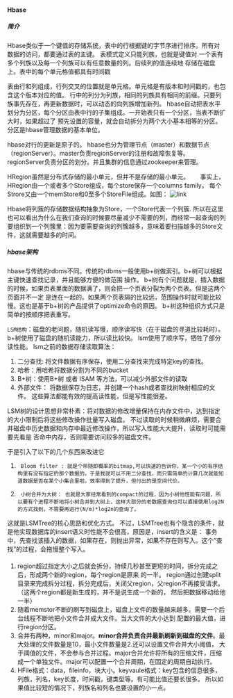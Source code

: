 #### Hbase

##### 简介
Hbase类似于一个键值的存储系统，表中的行根据键的字节序进行排序。所有对数据的访问，都要通过表的主键。
表模式定义只能列族，也就是键值对.一个表有多个列族以及每一个列族可以有任意数量的列。后续列的值连续地
存储在磁盘上。表中的每个单元格值都具有时间戳

表由行和列组成，行列交叉的位置就是单元格。单元格是有版本和时间戳的，也包含这个版本对应的值。
行中的列分为列族，相同的列族具有相同的前缀。只要列族事先存在，再更新数据时，可以动态的向列族增加新列。
hbase自动把表水平划分为分区，每个分区由表中行的子集组成。一开始表只有一个分区，当表不断扩大时，如果超过了
预先设置的容量，就会自动拆分为两个大小基本相等的分区。分区是hbase管理数据的基本单位。

hbase对行的更新是原子的。
hbase也分为管理节点（master）和数据节点（regionServer）。master负责regionServer的注册和故障恢复等。
regionServer负责分区的划分。并且集群的信息通过zookeeper来管理。

HRegion虽然是分布式存储的最小单元，但并不是存储的最小单元。　　
事实上，HRegion由一个或者多个Store组成，每个store保存一个columns family。
每个Strore又由一个memStore和0至多个StoreFile组成。如图：
![link](http://static.oschina.net/uploads/img/201411/28115110_jpY8.jpg)

Hbase将列簇的存储数据结构抽象为Store，一个Store代表一个列簇.
所以在这里也可以看出为什么在我们查询的时候要尽量减少不需要的列，而经常一起查询的列要组织到一个列簇里：因为要需要查询的列簇越多，意味着要扫描越多的Store文件，这就需要越多的时间。

##### hbase架构
hbase与传统的rdbms不同。传统的rdbms一般使用b+树做索引。b+树可以根据主键快速查找记录，并且能够方便的做范围
操作。
b+树有个问题就是，插入数据的时候，如果页表里面的数据满了，则会把一个页表分裂为两个页表。但是这两个页面并不一定
是连在一起的。如果两个页表隔的比较远，范围操作时就可能比较慢。这也是基于b+树的产品提供了optimize命令的原因。
b+树这种组织方式只是简单的按顺序把表重写。

`LSM结构`：磁盘的老问题，随机读写慢，顺序读写快（在于磁盘的寻道比较耗时）。b+树使用了磁盘的随机读能力，所以读比较快。
lsm使用了顺序写，牺牲了部分读性能。
lsm之前的数据存储读取算法：
1. 二分查找: 将文件数据有序保存，使用二分查找来完成特定key的查找。
2. 哈希：用哈希将数据分割为不同的bucket
3. B+树：使用B+树 或者 ISAM 等方法，可以减少外部文件的读取
4. 外部文件： 将数据保存为日志，并创建一个hash或者查找树映射相应的文件。
这些算法都能有效的提高读性能，但是写性能很差。

LSM树的设计思想非常朴素：将对数据的修改增量保持在内存文件中，达到指定的大小限制后将这些修改操作批量写入磁盘。
不过读取的时候稍微麻烦，需要合并磁盘中历史数据和内存中最近修改操作，所以写入性能大大提升，读取时可能需要先看是
否命中内存，否则需要访问较多的磁盘文件。


于是引入了以下的几个东西来改进它
1.      Bloom filter : 就是个带随即概率的bitmap,可以快速的告诉你，某一个小的有序结构里有没有指定的那个数据的。于是我就可以不用二分查找，而只需简单的计算几次就能知道数据是否在某个小集合里啦。效率得到了提升，但付出的是空间代价。
2.      小树合并为大树： 也就是大家经常看到的compact的过程，因为小树他性能有问题，所以要有个进程不断地将小树合并到大树上，这样大部分的老数据查询也可以直接使用log2N的方式找到，不需要再进行(N/m)*log2n的查询了。

这就是LSMTree的核心思路和优化方式。
不过，LSMTree也有个隐含的条件，就是他实现数据库的insert语义时性能不会很高，原因是，insert的含义是： 事务中，先查找该插入的数据，如果存在，则抛出异常，如果不存在则写入。这个“查找”的过程，会拖慢整个写入。


####
1. region超过指定大小之后就会拆分，持续几秒甚至更短的时间，拆分完成之后，形成两个新的region，每个region是原来
的一半。
region通过创建split目录来完成拆分过程，拆分完成后，关闭父region，父region不再接受请求。（这两个region都是新生成的，并不是说生成一个新的，
然后把数据移动给他一半）
2. 随着memstor不断的刷写到磁盘上，磁盘上文件的数量越来越多。需要一个后台线程不断地把小文件合并成大文件。当大文件的大小达到
配置的最大值，进行region分区。
3. 合并有两种，minor和major。**minor合并负责合并最新刷新到磁盘的文件**。最大处理的文件数量是10，最小文件数量是2.还可以设置文件合并大小阈值，
大于阈值的文件，不会参与合并过程。major合并允许将所有的压缩文件，压缩成一个单独文件。major可以配置一个合并周期，在固定的周期自动执行。
4. HFile格式：data，fileinfo，块大小。keyvaule格式：key包含的信息很多，列族，列名，key长度，时间戳，键类型等。有可能比值还要长很多。
所以如果值比较短的情况下，列族名和列名也要设置的小一点。